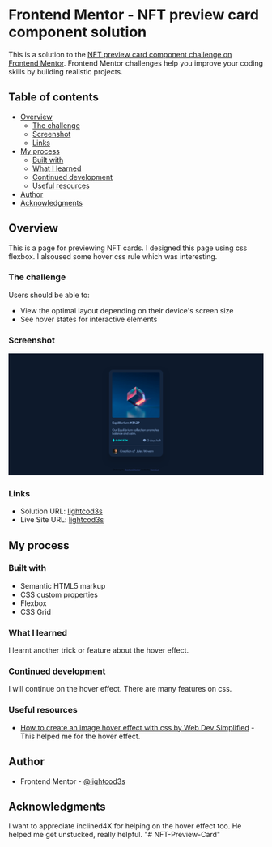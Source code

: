# Frontend Mentor - NFT preview card component solution

This is a solution to the [NFT preview card component challenge on Frontend Mentor](https://www.frontendmentor.io/challenges/nft-preview-card-component-SbdUL_w0U). Frontend Mentor challenges help you improve your coding skills by building realistic projects. 

## Table of contents

- [Overview](#overview)
  - [The challenge](#the-challenge)
  - [Screenshot](#screenshot)
  - [Links](#links)
- [My process](#my-process)
  - [Built with](#built-with)
  - [What I learned](#what-i-learned)
  - [Continued development](#continued-development)
  - [Useful resources](#useful-resources)
- [Author](#author)
- [Acknowledgments](#acknowledgments)


## Overview
This is a page for previewing NFT cards. I designed this page using css flexbox. I alsoused some hover css rule which was interesting.

### The challenge

Users should be able to:

- View the optimal layout depending on their device's screen size
- See hover states for interactive elements

### Screenshot

![my design](./my-design/Screenshot%202024-01-11%20at%2021-00-30%20Frontend%20Mentor%20NFT%20preview%20card%20component.png)


### Links

- Solution URL: [lightcod3s](https://github.com/lightcod3s/NFT-Preview-Card.git)
- Live Site URL: [lightcod3s](https://nft-preview-card-weld.vercel.app/)

## My process

### Built with

- Semantic HTML5 markup
- CSS custom properties
- Flexbox
- CSS Grid

### What I learned
I learnt another trick or feature about the hover effect. 

### Continued development

I will continue on the hover effect. There are many features on css.


### Useful resources

- [How to create an image hover effect with css by Web Dev Simplified](https://youtu.be/tF3RE5CGt9U?si=x3tctCr20Le6vtdO) - This helped me for the hover effect.


## Author

- Frontend Mentor - [@lightcod3s](https://www.frontendmentor.io/profile/lightcod3s)


## Acknowledgments
I want to appreciate inclined4X for helping on the hover effect too. He helped me get unstucked, really helpful.
"# NFT-Preview-Card" 
